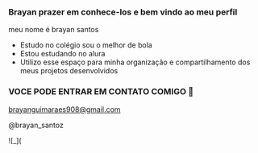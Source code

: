 ### Brayan prazer em conhece-los e bem vindo ao meu perfil 

meu nome é brayan santos 

- Estudo no colégio sou o melhor de bola
- Estou estudando no alura
- Utilizo esse espaço para minha organização e compartilhamento dos meus projetos desenvolvidos

### VOCE PODE ENTRAR EM CONTATO COMIGO 📧

brayanguimaraes908@gmail.com 

@brayan_santoz

![_](
